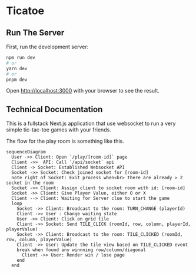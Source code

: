 # Ticatoe

## Run The Server

First, run the development server:

```bash
npm run dev
# or
yarn dev
# or
pnpm dev
```

Open [http://localhost:3000](http://localhost:3000) with your browser to see the result.

## Technical Documentation

This is a fullstack Next.js application that use websocket to run a very simple tic-tac-toe games with your friends.

The flow for the play room is something like this.

```mermaid
sequenceDiagram
  User ->> Client: Open `/play/[room-id]` page
  Client ->>  API: Call `/api/socket` api
  Client -> Socket: Established Websocket API
  Socket ->> Socket: Check joined socket for [room-id]
  note right of Socket: Exit process when<br> there are already > 2 socket in the room
  Socket ->> Client: Assign client to socket room with id: [room-id]
  Socket ->> Client: Give Player Value, either O or X
  Client --> Client: Waiting for Server clue to start the game
  loop
    Socket ->> Client: Broadcast to the room: TURN_CHANGE (playerId)
    Client ->> User : Change waiting state
    User ->> Client: Click on grid tile
    Client ->> Socket: Send TILE_CLICK (roomId, row, column, playerId, playerValue)
    Socket ->> Client: Broadcast to the room: TILE_CLICKED (roomId, row, column, playerValue)
    Client ->> User: Update the tile view based on TILE_CLICKED event
    break when found any winnning row/column/diagonal
      Client ->> User: Render win / lose page
    end
  end
```
